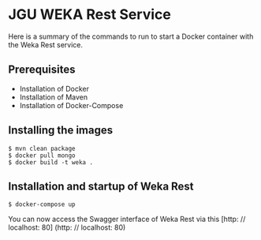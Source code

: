 # JGU WEKA Rest Service

Here is a summary of the commands to run to start a Docker container with the Weka Rest service.

## Prerequisites
- Installation of Docker
- Installation of Maven
- Installation of Docker-Compose

## Installing the images
```
$ mvn clean package
$ docker pull mongo
$ docker build -t weka .
```

## Installation and startup of Weka Rest
```
$ docker-compose up
```

You can now access the Swagger interface of Weka Rest via this [http: // localhost: 80] (http: // localhost: 80)

